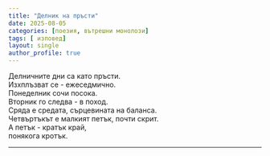 ```yaml
---
title: "Делник на пръсти"
date: 2025-08-05
categories: [поезия, вътрешни монолози]
tags: [ изповед]
layout: single
author_profile: true
---
```


<div class="poem3">

Делничните дни са като пръсти.<br/>
Изхплъзват се - ежеседмично.<br/>
Понеделник сочи посока.<br/>
Вторник го следва - в поход.<br/>
Сряда е средата, сърцевината на баланса.<br/>
Четвъртъкът е малкият петък, почти скрит.<br/>
А петък - кратък край,<br/>
понякога кротък.<br/>

<hr/>
</div>